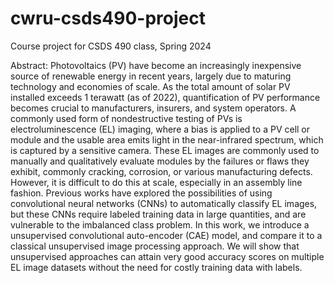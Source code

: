 # cwru-csds490-project
Course project for CSDS 490 class, Spring 2024

Abstract:
Photovoltaics (PV) have become an increasingly inexpensive source of renewable energy in recent years, largely due to maturing technology and economies of scale. 
As the total amount of solar PV installed exceeds 1 terawatt (as of 2022), quantification of PV performance becomes crucial to manufacturers, insurers, and system operators. 
A commonly used form of nondestructive testing of PVs is electroluminescence (EL) imaging, where a bias is applied to a PV cell or module and the usable area emits light in the near-infrared spectrum, which is captured by a sensitive camera. 
These EL images are commonly used to manually and qualitatively evaluate modules by the failures or flaws they exhibit, commonly cracking, corrosion, or various manufacturing defects. 
However, it is difficult to do this at scale, especially in an assembly line fashion. 
Previous works have explored the possibilities of using convolutional neural networks (CNNs) to automatically classify EL images, but these CNNs require labeled training data in large quantities, and are vulnerable to the imbalanced class problem. 
In this work, we introduce a unsupervised convolutional auto-encoder (CAE) model, and compare it to a classical unsupervised image processing approach. 
We will show that unsupervised approaches can attain very good accuracy scores on multiple EL image datasets without the need for costly training data with labels.

